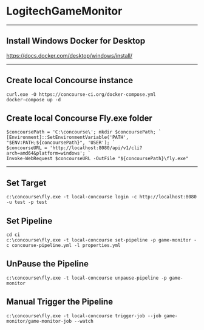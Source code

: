 # LogitechGameMonitor


---
## Install Windows Docker for Desktop

https://docs.docker.com/desktop/windows/install/

---

## Create local Concourse instance
```
curl.exe -O https://concourse-ci.org/docker-compose.yml
docker-compose up -d
```

## Create local Concourse Fly.exe folder
```
$concoursePath = 'C:\concourse\'; mkdir $concoursePath; `
[Environment]::SetEnvironmentVariable('PATH', "$ENV:PATH;${concoursePath}", 'USER'); `
$concourseURL = 'http://localhost:8080/api/v1/cli?arch=amd64&platform=windows'; `
Invoke-WebRequest $concourseURL -OutFile "${concoursePath}\fly.exe"
```

---
## Set Target

```
c:\concourse\fly.exe -t local-concourse login -c http://localhost:8080 -u test -p test
```

## Set Pipeline

```
cd ci
c:\concourse\fly.exe -t local-concourse set-pipeline -p game-monitor -c concourse-pipeline.yml -l properties.yml
```

## UnPause the Pipeline

```
c:\concourse\fly.exe -t local-concourse unpause-pipeline -p game-monitor
```

## Manual Trigger the Pipeline
```
c:\concourse\fly.exe -t local-concourse trigger-job --job game-monitor/game-monitor-job --watch
```

